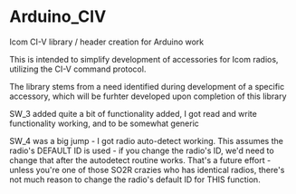 # Arduino_CIV
Icom CI-V library / header creation for Arduino work

This is intended to simplify development of accessories for Icom radios, utilizing the CI-V command protocol.  

The library stems from a need identified during development of a specific accessory, which will be furhter developed upon completion of this library

SW_3 added quite a bit of functionality added, I got read and write functionality working, and to be somewhat generic

SW_4 was a big jump - I got radio auto-detect working.  This assumes the radio's DEFAULT ID is used - if you change the radio's ID, we'd need to change that after the autodetect routine works.  That's a future effort - unless you're one of those SO2R crazies who has identical radios, there's not much reason to change the radio's default ID for THIS function.

